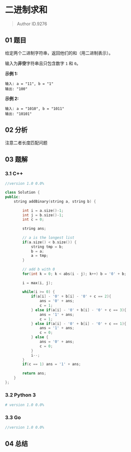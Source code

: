 # 二进制求和

> Author ID.9276

## 01 题目

给定两个二进制字符串，返回他们的和（用二进制表示）。

输入为**非空**字符串且只包含数字 `1` 和 `0`。

**示例 1:**

```
输入: a = "11", b = "1"
输出: "100"
```

**示例 2:**

```
输入: a = "1010", b = "1011"
输出: "10101"
```

## 02 分析

注意二者长度匹配问题

## 03 题解

### 3.1 C++

```c++
//version 1.0 0.0%

class Solution {
public:
    string addBinary(string a, string b) {
        
        int i = a.size()-1;
        int j = b.size()-1;
        int c = 0;
        
        string ans;
        
        // a is the longest list
        if(a.size() < b.size()) {
            string tmp = b;
            b = a;
            a = tmp;
        }
        
        // add b with 0
        for(int k = 0; k < abs(i - j); k++) b = '0' + b;
        
        i = max(i, j);
        
        while(i >= 0) {
            if(a[i] - '0' + b[i] - '0' + c == 2){
                ans = '0' + ans;
                c = 1;
            } else if(a[i] - '0' + b[i] - '0' + c == 3){
                ans = '1' + ans;
                c = 1;
            } else if(a[i] - '0' + b[i] - '0' + c == 1){
                ans = '1' + ans;
                c = 0;
            } else {
                ans = '0' + ans;
                c = 0;
            }
            i--;
        }
        if(c == 1) ans = '1' + ans;
        
        return ans;
    }
};
```

### 3.2 Python 3

```python
# version 1.0 0.0%

```

### 3.3 Go

```Go
//version 1.0 0.0%

```



## 04 总结

